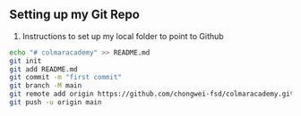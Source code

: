 ## Setting up my Git Repo

1. Instructions to set up my local folder to point to Github
```BASH
echo "# colmaracademy" >> README.md
git init
git add README.md
git commit -m "first commit"
git branch -M main
git remote add origin https://github.com/chongwei-fsd/colmaracademy.git
git push -u origin main
```